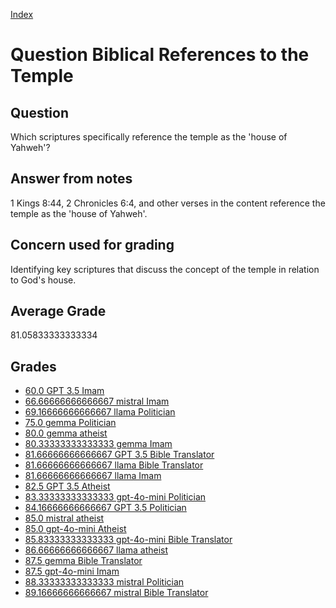 
[Index](../../index.md)
# Question Biblical References to the Temple
## Question
Which scriptures specifically reference the temple as the 'house of Yahweh'?

## Answer from notes
1 Kings 8:44, 2 Chronicles 6:4, and other verses in the content reference the temple as the 'house of Yahweh'.

## Concern used for grading
Identifying key scriptures that discuss the concept of the temple in relation to God's house.

## Average Grade
81.05833333333334

## Grades
 * [60.0 GPT 3.5 Imam](../answers/GPT_3.5_Imam/Biblical_References_to_the_Temple.md)
 * [66.66666666666667 mistral Imam](../answers/mistral_Imam/Biblical_References_to_the_Temple.md)
 * [69.16666666666667 llama Politician](../answers/llama_Politician/Biblical_References_to_the_Temple.md)
 * [75.0 gemma Politician](../answers/gemma_Politician/Biblical_References_to_the_Temple.md)
 * [80.0 gemma atheist](../answers/gemma_atheist/Biblical_References_to_the_Temple.md)
 * [80.33333333333333 gemma Imam](../answers/gemma_Imam/Biblical_References_to_the_Temple.md)
 * [81.66666666666667 GPT 3.5 Bible Translator](../answers/GPT_3.5_Bible_Translator/Biblical_References_to_the_Temple.md)
 * [81.66666666666667 llama Bible Translator](../answers/llama_Bible_Translator/Biblical_References_to_the_Temple.md)
 * [81.66666666666667 llama Imam](../answers/llama_Imam/Biblical_References_to_the_Temple.md)
 * [82.5 GPT 3.5 Atheist](../answers/GPT_3.5_Atheist/Biblical_References_to_the_Temple.md)
 * [83.33333333333333 gpt-4o-mini Politician](../answers/gpt-4o-mini_Politician/Biblical_References_to_the_Temple.md)
 * [84.16666666666667 GPT 3.5 Politician](../answers/GPT_3.5_Politician/Biblical_References_to_the_Temple.md)
 * [85.0 mistral atheist](../answers/mistral_atheist/Biblical_References_to_the_Temple.md)
 * [85.0 gpt-4o-mini Atheist](../answers/gpt-4o-mini_Atheist/Biblical_References_to_the_Temple.md)
 * [85.83333333333333 gpt-4o-mini Bible Translator](../answers/gpt-4o-mini_Bible_Translator/Biblical_References_to_the_Temple.md)
 * [86.66666666666667 llama atheist](../answers/llama_atheist/Biblical_References_to_the_Temple.md)
 * [87.5 gemma Bible Translator](../answers/gemma_Bible_Translator/Biblical_References_to_the_Temple.md)
 * [87.5 gpt-4o-mini Imam](../answers/gpt-4o-mini_Imam/Biblical_References_to_the_Temple.md)
 * [88.33333333333333 mistral Politician](../answers/mistral_Politician/Biblical_References_to_the_Temple.md)
 * [89.16666666666667 mistral Bible Translator](../answers/mistral_Bible_Translator/Biblical_References_to_the_Temple.md)
